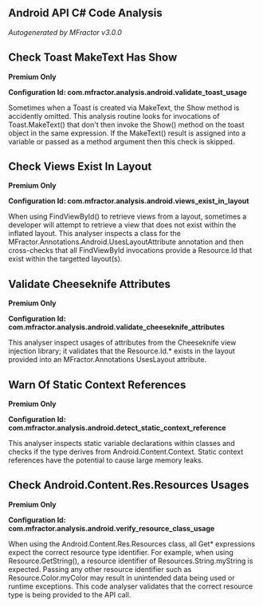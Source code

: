 ## Android API C# Code Analysis
*Autogenerated by MFractor v3.0.0*
## Check Toast MakeText Has Show

**Premium Only**

**Configuration Id: com.mfractor.analysis.android.validate_toast_usage**

Sometimes when a Toast is created via MakeText, the Show method is accidently omitted. This analysis routine looks for invocations of Toast.MakeText() that don't then invoke the Show() method on the toast object in the same expression. If the MakeText() result is assigned into a variable or passed as a method argument then this check is skipped.

## Check Views Exist In Layout

**Premium Only**

**Configuration Id: com.mfractor.analysis.android.views_exist_in_layout**

When using FindViewById() to retrieve views from a layout, sometimes a developer will attempt to retrieve a view that does not exist within the inflated layout. This analyser inspects a class for the MFractor.Annotations.Android.UsesLayoutAttribute annotation and then cross-checks that all FindViewById invocations provide a Resource.Id that exist within the targetted layout(s).

## Validate Cheeseknife Attributes

**Premium Only**

**Configuration Id: com.mfractor.analysis.android.validate_cheeseknife_attributes**

This analyser inspect usages of attributes from the Cheeseknife view injection library; it validates that the Resource.Id.* exists in the layout provided into an MFractor.Annotations UsesLayout attribute.

## Warn Of Static Context References

**Premium Only**

**Configuration Id: com.mfractor.analysis.android.detect_static_context_reference**

This analyser inspects static variable declarations within classes and checks if the type derives from Android.Content.Context. Static context references have the potential to cause large memory leaks.

## Check Android.Content.Res.Resources Usages

**Premium Only**

**Configuration Id: com.mfractor.analysis.android.verify_resource_class_usage**

When using the Android.Content.Res.Resources class, all Get* expressions expect the correct resource type identifier. For example, when using Resource.GetString(), a resource identifier of Resources.String.myString is expected. Passing any other resource identifier such as Resource.Color.myColor may result in unintended data being used or runtime exceptions. This code analyser validates that the correct resource type is being provided to the API call.

